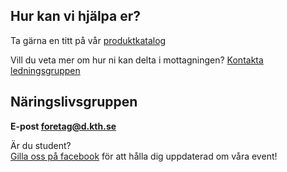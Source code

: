 ## Hur kan vi hjälpa er?

Ta gärna en titt på vår [produktkatalog](https://static.datasektionen.se/naringsliv/produktkatalog.pdf)

Vill du veta mer om hur ni kan delta i mottagningen? [Kontakta ledningsgruppen](mailto:titel@d.kth.se)

## Näringslivsgruppen

**E-post [foretag@d.kth.se](mailto:foretag@d.kth.se)**

Är du student?<br />
[Gilla oss på facebook](https://www.facebook.com/kth.d.naringsliv) för att hålla dig uppdaterad om våra event!
